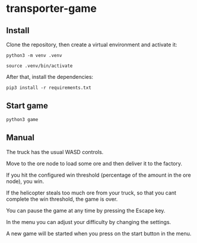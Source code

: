 # transporter-game

## Install

Clone the repository, then create a virtual environment and activate it:

```
python3 -m venv .venv
```

```
source .venv/bin/activate
```

After that, install the dependencies:

```
pip3 install -r requirements.txt
```

## Start game

```
python3 game
```

## Manual

The truck has the usual WASD controls.

Move to the ore node to load some ore and then deliver it to the factory.

If you hit the configured win threshold (percentage of the amount in the ore node), you win.

If the helicopter steals too much ore from your truck, so that you cant complete the win threshold, the game is over.

You can pause the game at any time by pressing the Escape key.

In the menu you can adjust your difficulty by changing the settings.

A new game will be started when you press on the start button in the menu.